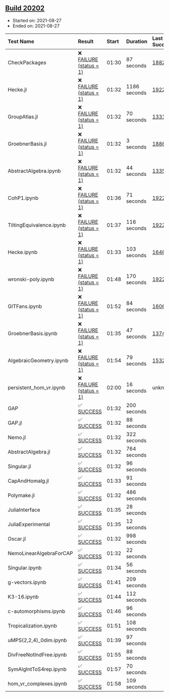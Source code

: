 ## [Build 20202](https://oscarci.mathematik.uni-kl.de/job/oscar/20202/)

* Started on: 2021-08-27
* Ended on: 2021-08-27

| Test Name    | Result | Start | Duration | Last Success | First Failure |
|:-------------|:-------|:------|:---------|:-------------|:--------------|
| CheckPackages | ❌ [FAILURE (status = 1)](https://oscarci.mathematik.uni-kl.de/job/oscar/20202/artifact/logs/build-20202/CheckPackages.log) | 01:30 | 87 seconds | [18822](https://oscarci.mathematik.uni-kl.de/job/oscar/18822/) | [18823](https://oscarci.mathematik.uni-kl.de/job/oscar/18823/) |
| Hecke.jl | ❌ [FAILURE (status = 1)](https://oscarci.mathematik.uni-kl.de/job/oscar/20202/artifact/logs/build-20202/Hecke.jl.log) | 01:32 | 1186 seconds | [19222](https://oscarci.mathematik.uni-kl.de/job/oscar/19222/) | [20152](https://oscarci.mathematik.uni-kl.de/job/oscar/20152/) |
| GroupAtlas.jl | ❌ [FAILURE (status = 1)](https://oscarci.mathematik.uni-kl.de/job/oscar/20202/artifact/logs/build-20202/GroupAtlas.jl.log) | 01:32 | 70 seconds | [13311](https://oscarci.mathematik.uni-kl.de/job/oscar/13311/) | [13312](https://oscarci.mathematik.uni-kl.de/job/oscar/13312/) |
| GroebnerBasis.jl | ❌ [FAILURE (status = 1)](https://oscarci.mathematik.uni-kl.de/job/oscar/20202/artifact/logs/build-20202/GroebnerBasis.jl.log) | 01:32 | 3 seconds | [18864](https://oscarci.mathematik.uni-kl.de/job/oscar/18864/) | [18865](https://oscarci.mathematik.uni-kl.de/job/oscar/18865/) |
| AbstractAlgebra.ipynb | ❌ [FAILURE (status = 1)](https://oscarci.mathematik.uni-kl.de/job/oscar/20202/artifact/logs/build-20202/AbstractAlgebra.ipynb.log) | 01:32 | 44 seconds | [13355](https://oscarci.mathematik.uni-kl.de/job/oscar/13355/) | [13356](https://oscarci.mathematik.uni-kl.de/job/oscar/13356/) |
| CohP1.ipynb | ❌ [FAILURE (status = 1)](https://oscarci.mathematik.uni-kl.de/job/oscar/20202/artifact/logs/build-20202/CohP1.ipynb.log) | 01:36 | 71 seconds | [19222](https://oscarci.mathematik.uni-kl.de/job/oscar/19222/) | [20152](https://oscarci.mathematik.uni-kl.de/job/oscar/20152/) |
| TiltingEquivalence.ipynb | ❌ [FAILURE (status = 1)](https://oscarci.mathematik.uni-kl.de/job/oscar/20202/artifact/logs/build-20202/TiltingEquivalence.ipynb.log) | 01:37 | 116 seconds | [19222](https://oscarci.mathematik.uni-kl.de/job/oscar/19222/) | [20152](https://oscarci.mathematik.uni-kl.de/job/oscar/20152/) |
| Hecke.ipynb | ❌ [FAILURE (status = 1)](https://oscarci.mathematik.uni-kl.de/job/oscar/20202/artifact/logs/build-20202/Hecke.ipynb.log) | 01:33 | 103 seconds | [16463](https://oscarci.mathematik.uni-kl.de/job/oscar/16463/) | [16464](https://oscarci.mathematik.uni-kl.de/job/oscar/16464/) |
| wronski-poly.ipynb | ❌ [FAILURE (status = 1)](https://oscarci.mathematik.uni-kl.de/job/oscar/20202/artifact/logs/build-20202/wronski-poly.ipynb.log) | 01:48 | 170 seconds | [19222](https://oscarci.mathematik.uni-kl.de/job/oscar/19222/) | [20152](https://oscarci.mathematik.uni-kl.de/job/oscar/20152/) |
| GITFans.ipynb | ❌ [FAILURE (status = 1)](https://oscarci.mathematik.uni-kl.de/job/oscar/20202/artifact/logs/build-20202/GITFans.ipynb.log) | 01:52 | 84 seconds | [16068](https://oscarci.mathematik.uni-kl.de/job/oscar/16068/) | [16069](https://oscarci.mathematik.uni-kl.de/job/oscar/16069/) |
| GroebnerBasis.ipynb | ❌ [FAILURE (status = 1)](https://oscarci.mathematik.uni-kl.de/job/oscar/20202/artifact/logs/build-20202/GroebnerBasis.ipynb.log) | 01:35 | 47 seconds | [13748](https://oscarci.mathematik.uni-kl.de/job/oscar/13748/) | [13749](https://oscarci.mathematik.uni-kl.de/job/oscar/13749/) |
| AlgebraicGeometry.ipynb | ❌ [FAILURE (status = 1)](https://oscarci.mathematik.uni-kl.de/job/oscar/20202/artifact/logs/build-20202/AlgebraicGeometry.ipynb.log) | 01:54 | 79 seconds | [15322](https://oscarci.mathematik.uni-kl.de/job/oscar/15322/) | [15323](https://oscarci.mathematik.uni-kl.de/job/oscar/15323/) |
| persistent_hom_vr.ipynb | ❌ [FAILURE (status = 1)](https://oscarci.mathematik.uni-kl.de/job/oscar/20202/artifact/logs/build-20202/persistent_hom_vr.ipynb.log) | 02:00 | 16 seconds | unknown | unknown |
| GAP | ✅ [SUCCESS](https://oscarci.mathematik.uni-kl.de/job/oscar/20202/artifact/logs/build-20202/GAP.log) | 01:32 | 200 seconds |  |  |
| GAP.jl | ✅ [SUCCESS](https://oscarci.mathematik.uni-kl.de/job/oscar/20202/artifact/logs/build-20202/GAP.jl.log) | 01:32 | 88 seconds |  |  |
| Nemo.jl | ✅ [SUCCESS](https://oscarci.mathematik.uni-kl.de/job/oscar/20202/artifact/logs/build-20202/Nemo.jl.log) | 01:32 | 322 seconds |  |  |
| AbstractAlgebra.jl | ✅ [SUCCESS](https://oscarci.mathematik.uni-kl.de/job/oscar/20202/artifact/logs/build-20202/AbstractAlgebra.jl.log) | 01:32 | 764 seconds |  |  |
| Singular.jl | ✅ [SUCCESS](https://oscarci.mathematik.uni-kl.de/job/oscar/20202/artifact/logs/build-20202/Singular.jl.log) | 01:32 | 96 seconds |  |  |
| CapAndHomalg.jl | ✅ [SUCCESS](https://oscarci.mathematik.uni-kl.de/job/oscar/20202/artifact/logs/build-20202/CapAndHomalg.jl.log) | 01:33 | 91 seconds |  |  |
| Polymake.jl | ✅ [SUCCESS](https://oscarci.mathematik.uni-kl.de/job/oscar/20202/artifact/logs/build-20202/Polymake.jl.log) | 01:32 | 486 seconds |  |  |
| JuliaInterface | ✅ [SUCCESS](https://oscarci.mathematik.uni-kl.de/job/oscar/20202/artifact/logs/build-20202/JuliaInterface.log) | 01:35 | 28 seconds |  |  |
| JuliaExperimental | ✅ [SUCCESS](https://oscarci.mathematik.uni-kl.de/job/oscar/20202/artifact/logs/build-20202/JuliaExperimental.log) | 01:35 | 12 seconds |  |  |
| Oscar.jl | ✅ [SUCCESS](https://oscarci.mathematik.uni-kl.de/job/oscar/20202/artifact/logs/build-20202/Oscar.jl.log) | 01:32 | 998 seconds |  |  |
| NemoLinearAlgebraForCAP | ✅ [SUCCESS](https://oscarci.mathematik.uni-kl.de/job/oscar/20202/artifact/logs/build-20202/NemoLinearAlgebraForCAP.log) | 01:32 | 22 seconds |  |  |
| Singular.ipynb | ✅ [SUCCESS](https://oscarci.mathematik.uni-kl.de/job/oscar/20202/artifact/logs/build-20202/Singular.ipynb.log) | 01:34 | 56 seconds |  |  |
| g-vectors.ipynb | ✅ [SUCCESS](https://oscarci.mathematik.uni-kl.de/job/oscar/20202/artifact/logs/build-20202/g-vectors.ipynb.log) | 01:41 | 209 seconds |  |  |
| K3-16.ipynb | ✅ [SUCCESS](https://oscarci.mathematik.uni-kl.de/job/oscar/20202/artifact/logs/build-20202/K3-16.ipynb.log) | 01:44 | 112 seconds |  |  |
| c-automorphisms.ipynb | ✅ [SUCCESS](https://oscarci.mathematik.uni-kl.de/job/oscar/20202/artifact/logs/build-20202/c-automorphisms.ipynb.log) | 01:46 | 96 seconds |  |  |
| Tropicalization.ipynb | ✅ [SUCCESS](https://oscarci.mathematik.uni-kl.de/job/oscar/20202/artifact/logs/build-20202/Tropicalization.ipynb.log) | 01:51 | 108 seconds |  |  |
| uMPS(2,2,4)_0dim.ipynb | ✅ [SUCCESS](https://oscarci.mathematik.uni-kl.de/job/oscar/20202/artifact/logs/build-20202/uMPS-2-2-4-_0dim.ipynb.log) | 01:39 | 97 seconds |  |  |
| DivFreeNotIndFree.ipynb | ✅ [SUCCESS](https://oscarci.mathematik.uni-kl.de/job/oscar/20202/artifact/logs/build-20202/DivFreeNotIndFree.ipynb.log) | 01:55 | 88 seconds |  |  |
| SymAlgIntToS4rep.ipynb | ✅ [SUCCESS](https://oscarci.mathematik.uni-kl.de/job/oscar/20202/artifact/logs/build-20202/SymAlgIntToS4rep.ipynb.log) | 01:57 | 70 seconds |  |  |
| hom_vr_complexes.ipynb | ✅ [SUCCESS](https://oscarci.mathematik.uni-kl.de/job/oscar/20202/artifact/logs/build-20202/hom_vr_complexes.ipynb.log) | 01:58 | 109 seconds |  |  |
